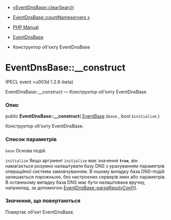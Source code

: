 - [«EventDnsBase::clearSearch](eventdnsbase.clearsearch.md)
- [EventDnsBase::countNameservers
»](eventdnsbase.countnameservers.md)

- [PHP Manual](index.md)
- [EventDnsBase](class.eventdnsbase.md)
- Конструктор об'єкту EventDnsBase

# EventDnsBase::\_\_construct

(PECL event \>u003d 1.2.6-beta)

EventDnsBase::\_\_construct — Конструктор об'єкту EventDnsBase

### Опис

public **EventDnsBase::\_\_construct**(
[EventBase](class.eventbase.md) `$base` , bool `$initialize` )

Конструктор об'єкту EventDnsBase.

### Список параметрів

`base`
Основа подій.

`initialize`
Якщо аргумент `initialize` має значення **`true`**, він намагається
розумно налаштувати базу DNS з урахуванням параметрів операційної системи
замовчуванням. В іншому випадку база DNS-подій залишається порожньою, без
настроєних серверів імен або параметрів. В останньому випадку база DNS
має бути налаштована вручну, наприклад, за допомогою
[EventDnsBase::parseResolvConf()](eventdnsbase.parseresolvconf.md).

### Значення, що повертаються

Повертає об'єкт EventDnsBase.
